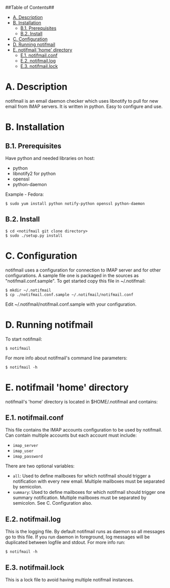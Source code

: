 ##Table of Contents##
- [A. Description](#a-description)
- [B. Installation](#b-installation)
    - [B.1. Prerequisites](#b1-prerequisites)
    - [B.2. Install](#b2-install)
- [C. Configuration](#c-configuration)
- [D. Running notifmail](#d-running-notifmail)
- [E. notifmail 'home' directory](#e-notifmail-home-directory)
    - [E.1. notifmail.conf](#e1-notifmailconf)
    - [E.2. notifmail.log](#e2-notifmaillog)
    - [E.3. notifmail.lock](#e3-notifmaillock)


A. Description
==============
notifmail is an email daemon checker which uses libnotify to pull for new email
from IMAP servers. It is written in python. Easy to configure and use.


B. Installation
===============

B.1. Prerequisites
------------------
Have python and needed libraries on host:

* python
* libnotify2 for python
* openssl
* python-daemon

Example - Fedora:

    $ sudo yum install python notify-python openssl python-daemon

B.2. Install
------------
    $ cd <notifmail git clone directory>
    $ sudo ./setup.py install


C. Configuration
================
notifmail uses a configuration for connection to IMAP server and for other
configurations. A sample file one is packaged in the sources as
"notifmail.conf.sample". To get started copy this file in ~/.notifmail:

    $ mkdir ~/.notifmail
    $ cp ./notifmail.conf.sample ~/.notifmail/notifmail.conf

Edit ~/.notifmail/notifmail.conf.sample with your configuration.


D. Running notifmail
====================

To start notifmail:

    $ notifmail

For more info about notifmail's command line parameters:

    $ notifmail -h

E. notifmail 'home' directory
==========================
notifmail's 'home' directory is located in $HOME/.notifmail and contains:

E.1. notifmail.conf
-------------------
This file contains the IMAP accounts configuration to be used by notifmail.
Can contain multiple accounts but each account must include:

* `imap_server`
* `imap_user`
* `imap_password`

There are two optional variables:

* `all`: Used to define mailboxes for which notifmail should trigger a
notification with every new email. Multiple mailboxes must be separated by
semicolon.
* `summary`: Used to define mailboxes for which notifmail should trigger one
summary notification. Multiple mailboxes must be separated by semicolon.
See C. Configuration also.

E.2. notifmail.log
------------------
This is the logging file. By default notifmail runs as daemon so all messages go
to this file. If you run daemon in foreground, log messages will be duplicated
between logfile and stdout. For more info run:

    $ notifmail -h

E.3. notifmail.lock
-------------------
This is a lock file to avoid having multiple notifmail instances.
